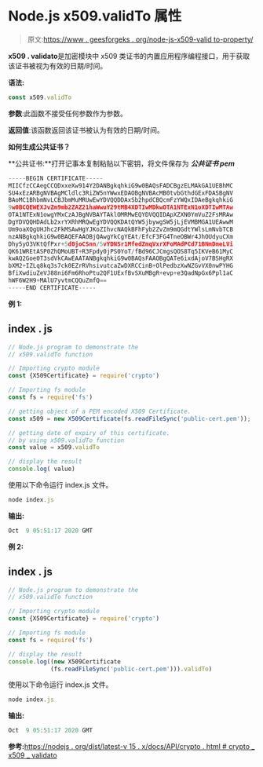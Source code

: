 # Node.js x509.validTo 属性

> 原文:[https://www . geesforgeks . org/node-js-x509-valid to-property/](https://www.geeksforgeeks.org/node-js-x509-validto-property/)

**x509 . validato**是加密模块中 x509 类证书的内置应用程序编程接口，用于获取该证书被视为有效的日期/时间。

**语法:**

```js
const x509.validTo
```

**参数**:此函数不接受任何参数作为参数。

**返回值**:该函数返回该证书被认为有效的日期/时间。

**如何生成公共证书？**

**公共证书:**打开记事本复制粘贴以下密钥，将文件保存为 ***公共证书 pem***

```js
-----BEGIN CERTIFICATE-----
MIICfzCCAegCCQDxxeXw914Y2DANBgkqhkiG9w0BAQsFADCBgzELMAkGA1UEBhMC
SU4xEzARBgNVBAgMCldlc3RiZW5nYWwxEDAOBgNVBAcMB0tvbGthdGExFDASBgNV
BAoMC1BhbmNvLCBJbmMuMRUwEwYDVQQDDAxSb2hpdCBQcmFzYWQxIDAeBgkqhkiG
9w0BCQEWEXJvZm9mb2ZAZ21haWwuY29tMB4XDTIwMDkwOTA1NTExN1oXDTIwMTAw
OTA1NTExN1owgYMxCzAJBgNVBAYTAklOMRMwEQYDVQQIDApXZXN0YmVuZ2FsMRAw
DgYDVQQHDAdLb2xrYXRhMRQwEgYDVQQKDAtQYW5jbywgSW5jLjEVMBMGA1UEAwwM
Um9oaXQgUHJhc2FkMSAwHgYJKoZIhvcNAQkBFhFyb2ZvZm9mQGdtYWlsLmNvbTCB
nzANBgkqhkiG9w0BAQEFAAOBjQAwgYkCgYEAt/EfcF3FG4TneOBWr4JhOUdyuCXm
Dhy5yO3VKtQfPxr+5d0joCSnn/5vYDNSr1MfedZmqVxrXFoMAdPCd71BNmDmeLVi
QK61WREtASP0ZhQMoUBT+R3Fpdy0jPS0YoT/fBd96CJCmgsQOS8Tq5IKVeB61MyC
kwAQ2Goe0T3sdVkCAwEAATANBgkqhkiG9w0BAQsFAAOBgQATe6ixdAjoV7BSHgRX
bXM2+IZLq8kq3s7ck0EZrRVhsivutcaZwDXRCCinB+OlPedbzXwNZGvVX0nwPYHG
BfiXwdiuZeVJ88ni6Fm6RhoPtu2QF1UExfBvSXuMBgR+evp+e3QadNpGx6Ppl1aC
hWF6W2H9+MAlU7yvtmCQQuZmfQ==
-----END CERTIFICATE-----
```

**例 1:**

## index . js

```js
// Node.js program to demonstrate the  
// x509.validTo function

// Importing crypto module
const {X509Certificate} = require('crypto')

// Importing fs module
const fs = require('fs')

// getting object of a PEM encoded X509 Certificate. 
const x509 = new X509Certificate(fs.readFileSync('public-cert.pem'));

// getting date of expiry of this certificate.
// by using x509.validTo function
const value = x509.validTo

// display the result
console.log( value)
```

使用以下命令运行 index.js 文件。

```js
node index.js
```

**输出:**

```js
Oct  9 05:51:17 2020 GMT
```

**例 2:**

## index . js

```js
// Node.js program to demonstrate the  
// x509.validTo function

// Importing crypto module
const {X509Certificate} = require('crypto')

// Importing fs module
const fs = require('fs')

// display the result
console.log((new X509Certificate
            (fs.readFileSync('public-cert.pem'))).validTo)
```

使用以下命令运行 index.js 文件。

```js
node index.js
```

**输出:**

```js
Oct  9 05:51:17 2020 GMT
```

**参考:**[https://nodejs . org/dist/latest-v 15 . x/docs/API/crypto . html # crypto _ x509 _ validato](https://nodejs.org/dist/latest-v15.x/docs/api/crypto.html#crypto_x509_validto)